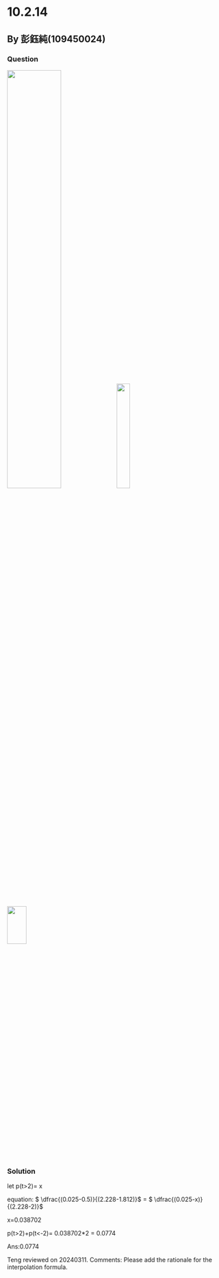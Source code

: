 # 10.2.14

## By 彭鈺純(109450024)

### Question
<img width="50%" height="50%" src="https://github.com/KeddyPeng/202402-Statistics/blob/main/%E6%88%AA%E5%9C%96%202024-03-09%20%E4%B8%8B%E5%8D%888.47.39.png">
<img width="25%" height="25%" src="https://github.com/KeddyPeng/202402-Statistics/blob/main/%E6%88%AA%E5%9C%96%202024-03-09%20%E4%B8%8B%E5%8D%889.29.43.png">
<img width="30%" height="15%" src="https://github.com/KeddyPeng/202402-Statistics/blob/main/%E6%88%AA%E5%9C%96%202024-03-09%20%E4%B8%8B%E5%8D%889.30.26.png">

### Solution
let p(t>2)= x 

equation: $` \dfrac{(0.025-0.5)}{(2.228-1.812)}`$ = $` \dfrac{(0.025-x)}{(2.228-2)}`$ 

x=0.038702

p(t>2)+p(t<-2)= 0.038702*2 = 0.0774

Ans:0.0774


Teng reviewed on 20240311. 
Comments: Please add the rationale for the interpolation formula. 
